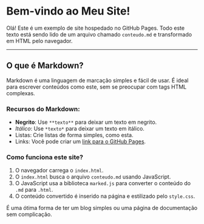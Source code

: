 # Bem-vindo ao Meu Site!

Olá! Este é um exemplo de site hospedado no GitHub Pages. Todo este texto está sendo lido de um arquivo chamado `conteudo.md` e transformado em HTML pelo navegador.

---

## O que é Markdown?

Markdown é uma linguagem de marcação simples e fácil de usar. É ideal para escrever conteúdos como este, sem se preocupar com tags HTML complexas.

### Recursos do Markdown:

-   **Negrito**: Use `**texto**` para deixar um texto em negrito.
-   *Itálico*: Use `*texto*` para deixar um texto em itálico.
-   Listas: Crie listas de forma simples, como esta.
-   Links: Você pode criar um [link para o GitHub Pages](https://pages.github.com/).

### Como funciona este site?

1.  O navegador carrega o `index.html`.
2.  O `index.html` busca o arquivo `conteudo.md` usando JavaScript.
3.  O JavaScript usa a biblioteca `marked.js` para converter o conteúdo do `.md` para `.html`.
4.  O conteúdo convertido é inserido na página e estilizado pelo `style.css`.

É uma ótima forma de ter um blog simples ou uma página de documentação sem complicação.